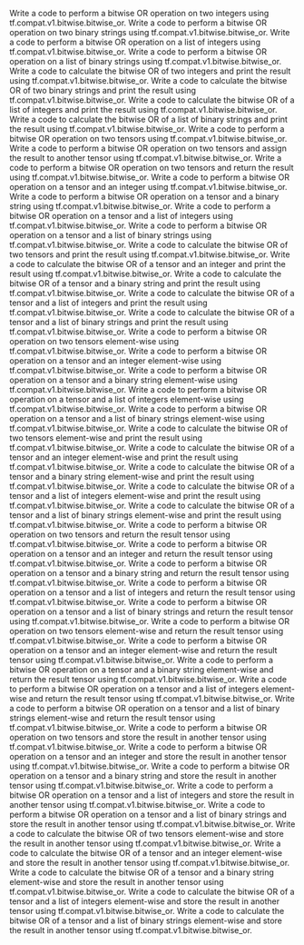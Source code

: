 Write a code to perform a bitwise OR operation on two integers using tf.compat.v1.bitwise.bitwise_or.
Write a code to perform a bitwise OR operation on two binary strings using tf.compat.v1.bitwise.bitwise_or.
Write a code to perform a bitwise OR operation on a list of integers using tf.compat.v1.bitwise.bitwise_or.
Write a code to perform a bitwise OR operation on a list of binary strings using tf.compat.v1.bitwise.bitwise_or.
Write a code to calculate the bitwise OR of two integers and print the result using tf.compat.v1.bitwise.bitwise_or.
Write a code to calculate the bitwise OR of two binary strings and print the result using tf.compat.v1.bitwise.bitwise_or.
Write a code to calculate the bitwise OR of a list of integers and print the result using tf.compat.v1.bitwise.bitwise_or.
Write a code to calculate the bitwise OR of a list of binary strings and print the result using tf.compat.v1.bitwise.bitwise_or.
Write a code to perform a bitwise OR operation on two tensors using tf.compat.v1.bitwise.bitwise_or.
Write a code to perform a bitwise OR operation on two tensors and assign the result to another tensor using tf.compat.v1.bitwise.bitwise_or.
Write a code to perform a bitwise OR operation on two tensors and return the result using tf.compat.v1.bitwise.bitwise_or.
Write a code to perform a bitwise OR operation on a tensor and an integer using tf.compat.v1.bitwise.bitwise_or.
Write a code to perform a bitwise OR operation on a tensor and a binary string using tf.compat.v1.bitwise.bitwise_or.
Write a code to perform a bitwise OR operation on a tensor and a list of integers using tf.compat.v1.bitwise.bitwise_or.
Write a code to perform a bitwise OR operation on a tensor and a list of binary strings using tf.compat.v1.bitwise.bitwise_or.
Write a code to calculate the bitwise OR of two tensors and print the result using tf.compat.v1.bitwise.bitwise_or.
Write a code to calculate the bitwise OR of a tensor and an integer and print the result using tf.compat.v1.bitwise.bitwise_or.
Write a code to calculate the bitwise OR of a tensor and a binary string and print the result using tf.compat.v1.bitwise.bitwise_or.
Write a code to calculate the bitwise OR of a tensor and a list of integers and print the result using tf.compat.v1.bitwise.bitwise_or.
Write a code to calculate the bitwise OR of a tensor and a list of binary strings and print the result using tf.compat.v1.bitwise.bitwise_or.
Write a code to perform a bitwise OR operation on two tensors element-wise using tf.compat.v1.bitwise.bitwise_or.
Write a code to perform a bitwise OR operation on a tensor and an integer element-wise using tf.compat.v1.bitwise.bitwise_or.
Write a code to perform a bitwise OR operation on a tensor and a binary string element-wise using tf.compat.v1.bitwise.bitwise_or.
Write a code to perform a bitwise OR operation on a tensor and a list of integers element-wise using tf.compat.v1.bitwise.bitwise_or.
Write a code to perform a bitwise OR operation on a tensor and a list of binary strings element-wise using tf.compat.v1.bitwise.bitwise_or.
Write a code to calculate the bitwise OR of two tensors element-wise and print the result using tf.compat.v1.bitwise.bitwise_or.
Write a code to calculate the bitwise OR of a tensor and an integer element-wise and print the result using tf.compat.v1.bitwise.bitwise_or.
Write a code to calculate the bitwise OR of a tensor and a binary string element-wise and print the result using tf.compat.v1.bitwise.bitwise_or.
Write a code to calculate the bitwise OR of a tensor and a list of integers element-wise and print the result using tf.compat.v1.bitwise.bitwise_or.
Write a code to calculate the bitwise OR of a tensor and a list of binary strings element-wise and print the result using tf.compat.v1.bitwise.bitwise_or.
Write a code to perform a bitwise OR operation on two tensors and return the result tensor using tf.compat.v1.bitwise.bitwise_or.
Write a code to perform a bitwise OR operation on a tensor and an integer and return the result tensor using tf.compat.v1.bitwise.bitwise_or.
Write a code to perform a bitwise OR operation on a tensor and a binary string and return the result tensor using tf.compat.v1.bitwise.bitwise_or.
Write a code to perform a bitwise OR operation on a tensor and a list of integers and return the result tensor using tf.compat.v1.bitwise.bitwise_or.
Write a code to perform a bitwise OR operation on a tensor and a list of binary strings and return the result tensor using tf.compat.v1.bitwise.bitwise_or.
Write a code to perform a bitwise OR operation on two tensors element-wise and return the result tensor using tf.compat.v1.bitwise.bitwise_or.
Write a code to perform a bitwise OR operation on a tensor and an integer element-wise and return the result tensor using tf.compat.v1.bitwise.bitwise_or.
Write a code to perform a bitwise OR operation on a tensor and a binary string element-wise and return the result tensor using tf.compat.v1.bitwise.bitwise_or.
Write a code to perform a bitwise OR operation on a tensor and a list of integers element-wise and return the result tensor using tf.compat.v1.bitwise.bitwise_or.
Write a code to perform a bitwise OR operation on a tensor and a list of binary strings element-wise and return the result tensor using tf.compat.v1.bitwise.bitwise_or.
Write a code to perform a bitwise OR operation on two tensors and store the result in another tensor using tf.compat.v1.bitwise.bitwise_or.
Write a code to perform a bitwise OR operation on a tensor and an integer and store the result in another tensor using tf.compat.v1.bitwise.bitwise_or.
Write a code to perform a bitwise OR operation on a tensor and a binary string and store the result in another tensor using tf.compat.v1.bitwise.bitwise_or.
Write a code to perform a bitwise OR operation on a tensor and a list of integers and store the result in another tensor using tf.compat.v1.bitwise.bitwise_or.
Write a code to perform a bitwise OR operation on a tensor and a list of binary strings and store the result in another tensor using tf.compat.v1.bitwise.bitwise_or.
Write a code to calculate the bitwise OR of two tensors element-wise and store the result in another tensor using tf.compat.v1.bitwise.bitwise_or.
Write a code to calculate the bitwise OR of a tensor and an integer element-wise and store the result in another tensor using tf.compat.v1.bitwise.bitwise_or.
Write a code to calculate the bitwise OR of a tensor and a binary string element-wise and store the result in another tensor using tf.compat.v1.bitwise.bitwise_or.
Write a code to calculate the bitwise OR of a tensor and a list of integers element-wise and store the result in another tensor using tf.compat.v1.bitwise.bitwise_or.
Write a code to calculate the bitwise OR of a tensor and a list of binary strings element-wise and store the result in another tensor using tf.compat.v1.bitwise.bitwise_or.